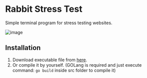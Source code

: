 # Rabbit Stress Test

Simple terminal program for stress testing websites.

![image](https://user-images.githubusercontent.com/44822563/169651751-9289f6e3-2062-49fb-9968-f16e0e4b14c7.png)

## Installation

1. Download executable file from [here](https://github.com/Rabbit-Company/RabbitStressTest/releases/latest/download/RabbitStressTest).
2. Or compile it by yourself. (GOLang is required and just execute command: ```go build``` inside src folder to compile it)
